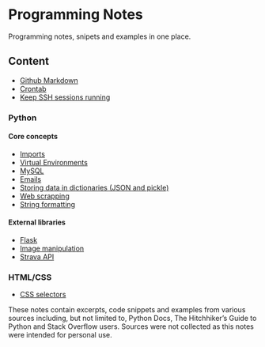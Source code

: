 # Programming Notes
Programming notes, snipets and examples in one place.

## Content
* [Github Markdown](https://github.com/adam-p/markdown-here/wiki/Markdown-Cheatsheet)
* [Crontab](/crontab.md)
* [Keep SSH sessions running](/keep-ssh-running.md)

### Python

#### Core concepts
* [Imports](/python/imports.md)
* [Virtual Environments](/python/virtual-environments.md)
* [MySQL](/python/mysql.md)
* [Emails](/python/email.md)
* [Storing data in dictionaries (JSON and pickle)](/python/store-dicts.md)
* [Web scrapping](/python/web-scrapping.md)
* [String formatting](/python/string-formatting.md)


#### External libraries
* [Flask](/python/flask.md)
* [Image manipulation](/python/image-manipulation.md)
* [Strava API](/python/stravalib.md)

### HTML/CSS
* [CSS selectors](/html-css/css-selectors.md)

These notes contain excerpts, code snippets and examples from various sources including, but not limited to, Python Docs, The Hitchhiker’s Guide to Python and Stack Overflow users. Sources were not collected as this notes were intended for personal use.
